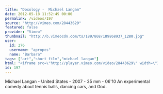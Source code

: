 ```yaml
---
title: "Doxology -  Michael Langan"
date: 2012-05-18 11:52:49 00:00
permalink: /videos/197
source: "http://vimeo.com/28443629"
featured: false
provider: "Vimeo"
thumbnail: "http://b.vimeocdn.com/ts/189/868/189868937_1280.jpg"
user:
  id: 276
  username: "apropos"
  name: "Barbara"
tags: ["art","short film","michael langan"]
html: "<iframe src=\"http://player.vimeo.com/video/28443629\" width=\"1280\" height=\"720\" frameborder=\"0\" webkitallowfullscreen mozallowfullscreen allowfullscreen></iframe>"
id: 197
---
```


Michael Langan - United States - 2007 - 35 mm - 06'10
An experimental comedy about tennis balls, dancing cars, and God.